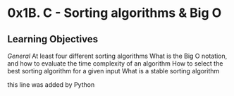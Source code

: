# 0x1B. C - Sorting algorithms & Big O

## Learning Objectives

*General*
At least four different sorting algorithms
What is the Big O notation, and how to evaluate the time complexity of an algorithm
How to select the best sorting algorithm for a given input
What is a stable sorting algorithm

this line was added by Python
